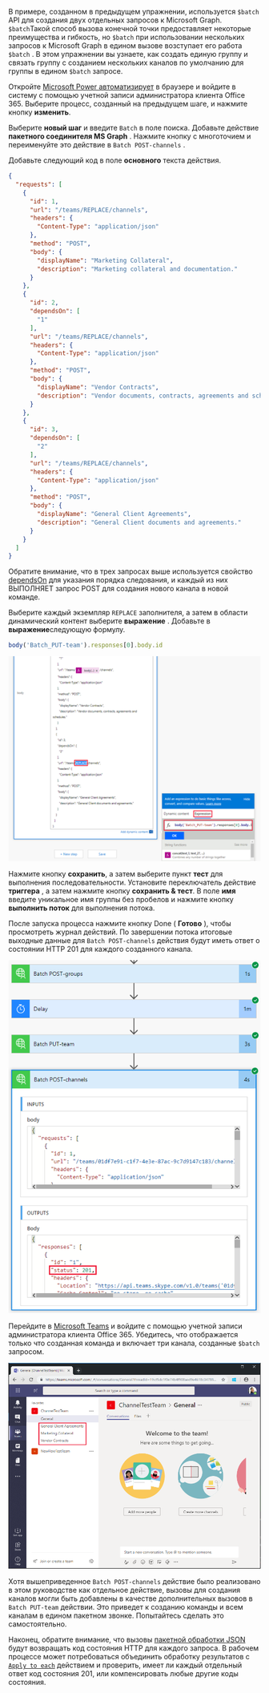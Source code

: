 <!-- markdownlint-disable MD002 MD041 -->

В примере, созданном в предыдущем упражнении, используется `$batch` API для создания двух отдельных запросов к Microsoft Graph. `$batch`Такой способ вызова конечной точки предоставляет некоторые преимущества и гибкость, но `$batch` при использовании нескольких запросов к Microsoft Graph в едином вызове возступает его работа `$batch` . В этом упражнении вы узнаете, как создать единую группу и связать группу с созданием нескольких каналов по умолчанию для группы в едином `$batch` запросе.

Откройте [Microsoft Power автоматизирует](https://flow.microsoft.com) в браузере и войдите в систему с помощью учетной записи администратора клиента Office 365. Выберите процесс, созданный на предыдущем шаге, и нажмите кнопку **изменить**.

Выберите **новый шаг** и введите `Batch` в поле поиска. Добавьте действие **пакетного соединителя MS Graph** . Нажмите кнопку с многоточием и переименуйте это действие в `Batch POST-channels` .

Добавьте следующий код в поле **основного** текста действия.

```json
{
  "requests": [
    {
      "id": 1,
      "url": "/teams/REPLACE/channels",
      "headers": {
        "Content-Type": "application/json"
      },
      "method": "POST",
      "body": {
        "displayName": "Marketing Collateral",
        "description": "Marketing collateral and documentation."
      }
    },
    {
      "id": 2,
      "dependsOn": [
        "1"
      ],
      "url": "/teams/REPLACE/channels",
      "headers": {
        "Content-Type": "application/json"
      },
      "method": "POST",
      "body": {
        "displayName": "Vendor Contracts",
        "description": "Vendor documents, contracts, agreements and schedules."
      }
    },
    {
      "id": 3,
      "dependsOn": [
        "2"
      ],
      "url": "/teams/REPLACE/channels",
      "headers": {
        "Content-Type": "application/json"
      },
      "method": "POST",
      "body": {
        "displayName": "General Client Agreements",
        "description": "General Client documents and agreements."
      }
    }
  ]
}
```

Обратите внимание, что в трех запросах выше используется свойство [dependsOn](https://docs.microsoft.com/graph/json-batching#sequencing-requests-with-the-dependson-property) для указания порядка следования, и каждый из них ВЫПОЛНЯЕТ запрос POST для создания нового канала в новой команде.

Выберите каждый экземпляр `REPLACE` заполнителя, а затем в области динамический контент выберите **выражение** . Добавьте в **выражение**следующую формулу.

```js
body('Batch_PUT-team').responses[0].body.id
```

![Снимок экрана с выражением в области динамического содержимого](./images/dynamic-expression.png)

Нажмите кнопку **сохранить**, а затем выберите пункт **тест** для выполнения последовательности. Установите переключатель действие **триггера** , а затем нажмите кнопку **сохранить & тест**. В поле **имя** введите уникальное имя группы без пробелов и нажмите кнопку **выполнить поток** для выполнения потока.

После запуска процесса нажмите кнопку Done ( **Готово** ), чтобы просмотреть журнал действий. По завершении потока итоговые выходные данные для `Batch POST-channels` действия будут иметь ответ о состоянии HTTP 201 для каждого созданного канала.

![Снимок журнала действий "успешный ход работы"](./images/batch-success.png)

Перейдите в [Microsoft Teams](https://teams.microsoft.com) и войдите с помощью учетной записи администратора клиента Office 365. Убедитесь, что отображается только что созданная команда и включает три канала, созданные `$batch` запросом.

![Снимок экрана приложения Teams с новой командой и каналами, которые показаны](./images/team-channels.png)

Хотя вышеприведенное `Batch POST-channels` действие было реализовано в этом руководстве как отдельное действие, вызовы для создания каналов могли быть добавлены в качестве дополнительных вызовов в `Batch PUT-team` действии. Это приведет к созданию команды и всем каналам в едином пакетном звонке. Попытайтесь сделать это самостоятельно.

Наконец, обратите внимание, что вызовы [пакетной обработки JSON](https://docs.microsoft.com/graph/json-batching) будут возвращать код состояния HTTP для каждого запроса. В рабочем процессе может потребоваться объединить обработку результатов с [`Apply to each`](https://docs.microsoft.com/power-automate/apply-to-each) действием и проверить, имеет ли каждый отдельный ответ код состояния 201, или компенсировать любые другие коды состояния.
